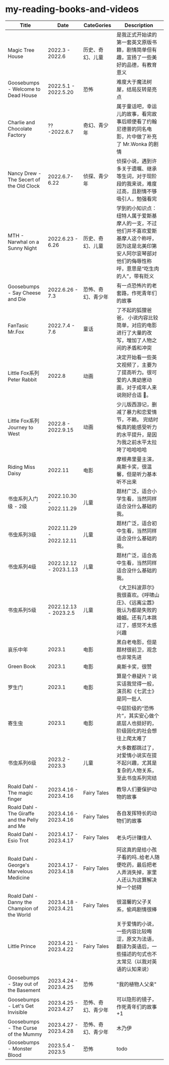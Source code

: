 # my-reading-books-and-videos

| Title                                    | Date                 | CateGories         | Description                                                                                                                                                    |
| ---------------------------------------- | -------------------- | ------------------ | -------------------------------------------------------------------------------------------------------------------------------------------------------------- |
| Magic Tree House                         | 2022.3 - 2022.6      | 历史、奇幻、儿童   | 是我正式开始读的第一套英文原版书籍，剧情简单但有趣，宣扬了一些美好的品德，有教育意义                                                                           |
| Goosebumps - Welcome to Dead House                               | 2022.5.1 - 2022.5.20 | 恐怖 | 难度大于魔法树屋，结局反转是亮点                             |
| Charlie and Chocolate Factory            | ?? -2022.6.7         | 奇幻、青少年       | 属于童话吧，幸运儿的故事，看完故事后顺便看了约翰尼德普的同名电影，片中做了补充了 Mr.Wonka 的剧情                                                               |
| Nancy Drew - The Secert of the Old Clock | 2022.6.7- 6.22       | 侦探、青少年       | 侦探小说，遇到许多关于遗嘱、继承等生词，对于现阶段的我来说，难度过高，且剧情不够吸引人，勉强看完                                                               |
| MTH - Narwhal on a Sunny Night           | 2022.6.23 - 6.26     | 历史、奇幻、儿童   | 学到的小知识点：纽特人属于爱斯基摩人的一支，不过他们并不喜欢爱斯基摩人这个称呼，因为这是北美印第安人阿尔衮琴部对他们的侮辱性称呼，意思是“吃生肉的人”，带有贬义 |
| Goosebumps - Say Cheese and Die          | 2022.6.26 - 7.3      | 恐怖、奇幻、青少年 | 有一点恐怖片的老套路，作死青年们的故事                                                                                                                         |
| FanTasic Mr.Fox                          | 2022.7.4 - 7.6       | 童话               | 了不起的狐狸爸爸， 小说内容比较简单，对应的电影进行了大量的改写，增加了人物之间的矛盾和冲突                                                                    |
| Little Fox系列Peter Rabbit | 2022.8 | 动画 | 决定开始看一些英文视频了，主要为了提高听力。很可爱的人类幼崽动画，对于成年人来说刚好合适 🐶。 
| Little Fox系列Journey to West | 2022.8 - 2022.9.15 | 动画 | 少儿版西游记，删减了暴力和恋爱情节，不赖。 完结时候真的能感受听力的水平提升，是因为我之前水平太拉垮了哈哈哈哈
| Riding Miss Daisy | 2022.11 | 电影 | 摩根弗里曼主演，奥斯卡奖，很温馨，但是听力基本听不出来
| 书虫系列入门级 - 2级 | 2022.10.30 - 2022.11.29 | 儿童 | 题材广泛，适合小学生看，当然同样适合没什么基础的我。
| 书虫系列3级 | 2022.11.29 - 2022.12.11 | 儿童 | 题材广泛，适合初中生看，当然同样适合没什么基础的我。
| 书虫系列4级 | 2022.12.12 - 2023.1.13 | 儿童 | 题材广泛，适合高中生看，当然同样适合没什么基础的我。
| 书虫系列5级 | 2022.12.13 - 2023.2.5 | 儿童 | 《大卫科波菲尔》我很喜欢。《呼啸山庄》、《远离尘嚣》我认为都是失败的婚姻。还有几本跳过了，感觉不太感兴趣
| 哀乐中年 | 2023.1 | 电影 | 黑白老电影，但是题材很前卫，观念也非常先进
| Green Book | 2023.1 | 电影 | 奥斯卡奖，很赞
| 罗生门 | 2023.1 | 电影 | 算是个悬疑片？说实话我觉得一般，演员和《七武士》是同一批人
| 寄生虫 | 2023.1 | 电影 | 中层阶级的“恐怖片”，其实安心做个底层人也挺好的，阶级固化的社会想往上爬太难了
| 书虫系列6级 | 2023.2 - 2023.3 | 儿童 | 大多数都跳过了，对爱情小说实在提不起兴趣，尤其是复杂的人物关系，至此书虫系列完结
| Roald Dahl - The magic finger | 2023.4.16 - 2023.4.16 | Fairy Tales | 教导人们要保护动物的故事 
| Roald Dahl - The Giraffe and the Pelly and Me | 2023.4.16 - 2023.4.16 | Fairy Tales | 各自发挥特长的动物们的故事
| Roald Dahl - Esio Trot | 2023.4.17 - 2023.4.17 | Fairy Tales | 老头巧计赚佳人
| Roald Dahl - George's Marvelous Medicine | 2023.4.17 - 2023.4.18 | Fairy Tales | 阿这真的是给小孩子看的吗..给老人随便吃药，最后把老人弄消失掉，家里人还认为这算解决掉一个妨碍
| Roald Dahl - Danny the Champion of the World | 2023.4.18 - 2023.4.21 | Fairy Tales | 很温馨的父子关系，偷鸡剧情很棒
| Little Prince | 2023.4.21 - 2023.4.22 | Fairy Tales | 关于爱情的小说，一些内容比较晦涩，原文为法语，翻译为英语后，一些描述的句式也不太常见（以我对英语的认知来说）
| Goosebumps - Stay out of the Basement                               | 2023.4.24 - 2023.4.25 | 恐怖 | "我的植物人父亲"                        |
| Goosebumps - Let's Get Invisible     | 2023.4.25 - 2023.4.27      | 恐怖、奇幻、青少年 | 可以隐形的镜子，作死青年们的故事+1      
| Goosebumps - The Curse of the Mummy    | 2023.4.27 - 2023.4.28      | 恐怖、奇幻、青少年 | 木乃伊 
| Goosebumps - Monster Blood    | 2023.5.4 - 2023.5      | 恐怖 | todo


